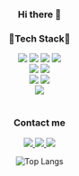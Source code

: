<div align="center">
  
  ### Hi there 👋
   ### **🧪Tech Stack🧪**
 

<div>

<img src="https://img.shields.io/badge/typescript-%23007ACC.svg?style=for-the-badge&logo=typescript&logoColor=white"/>
<img src="https://img.shields.io/badge/react-%2320232a.svg?style=for-the-badge&logo=react&logoColor=%2361DAFB"/>
<img src="https://img.shields.io/badge/Next-black?style=for-the-badge&logo=next.js&logoColor=white"/>

<img src="https://img.shields.io/badge/tailwindcss-%2338B2AC.svg?style=for-the-badge&logo=tailwind-css&logoColor=white"/>

</div>

<div>

<img src="https://img.shields.io/badge/MongoDB-%234ea94b.svg?style=for-the-badge&logo=mongodb&logoColor=white"/>
<img src="https://img.shields.io/badge/postgres-%23316192.svg?style=for-the-badge&logo=postgresql&logoColor=white"/>

</div>

<div>

<img src="https://img.shields.io/badge/html5-%23E34F26.svg?style=for-the-badge&logo=html5&logoColor=white"/>
<img src="https://img.shields.io/badge/css3-%231572B6.svg?style=for-the-badge&logo=css3&logoColor=white"/>

</div>

<div>

<img src="https://img.shields.io/badge/Visual%20Studio%20Code-0078d7.svg?style=for-the-badge&logo=visual-studio-code&logoColor=white"/>

</div>

<br />

### **Contact me**

<div>

<a href="https://www.linkedin.com/in/ari-pras/">

<img src="https://img.shields.io/badge/linkedin-%230077B5.svg?style=for-the-badge&logo=linkedin&logoColor=white"/>

</a>

<a href="https://github.com/mazyogz">

<img src="https://img.shields.io/badge/github-%23121011.svg?style=for-the-badge&logo=github&logoColor=white"/>

</a>

<a href="mailto:yogiprass11@gmail.com">

<img src="https://img.shields.io/badge/Gmail-D14836?style=for-the-badge&logo=gmail&logoColor=white"/>

</a>

</div>


![Top Langs](https://github-readme-stats.vercel.app/api/top-langs/?username=mazyogz&layout=compact)

</div>
<!--
**mazyogz/mazyogz** is a ✨ _special_ ✨ repository because its `README.md` (this file) appears on your GitHub profile.

Here are some ideas to get you started:

- 🔭 I’m currently working on ...
- 🌱 I’m currently learning ...
- 👯 I’m looking to collaborate on ...
- 🤔 I’m looking for help with ...
- 💬 Ask me about ...
- 📫 How to reach me: ...
- 😄 Pronouns: ...
- ⚡ Fun fact: ...
-->
